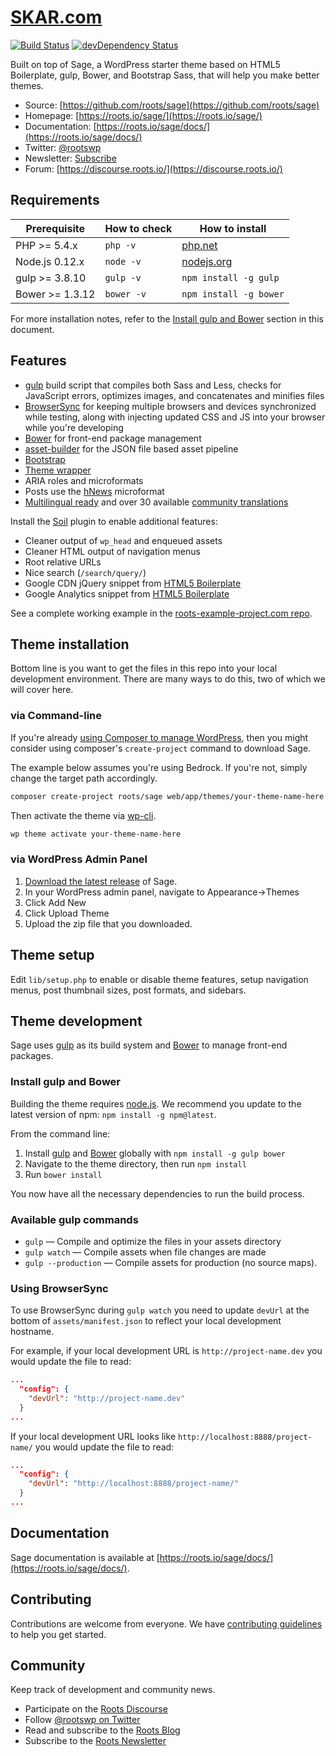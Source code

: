 # [SKAR.com](https://skar.com)
[![Build Status](https://travis-ci.org/roots/sage.svg)](https://travis-ci.org/roots/sage)
[![devDependency Status](https://david-dm.org/roots/sage/dev-status.svg)](https://david-dm.org/roots/sage#info=devDependencies)

Built on top of Sage, a WordPress starter theme based on HTML5 Boilerplate, gulp, Bower, and Bootstrap Sass, that will help you make better themes.

* Source: [https://github.com/roots/sage](https://github.com/roots/sage)
* Homepage: [https://roots.io/sage/](https://roots.io/sage/)
* Documentation: [https://roots.io/sage/docs/](https://roots.io/sage/docs/)
* Twitter: [@rootswp](https://twitter.com/rootswp)
* Newsletter: [Subscribe](http://roots.io/subscribe/)
* Forum: [https://discourse.roots.io/](https://discourse.roots.io/)

## Requirements

| Prerequisite    | How to check | How to install
| --------------- | ------------ | ------------- |
| PHP >= 5.4.x    | `php -v`     | [php.net](http://php.net/manual/en/install.php) |
| Node.js 0.12.x  | `node -v`    | [nodejs.org](http://nodejs.org/) |
| gulp >= 3.8.10  | `gulp -v`    | `npm install -g gulp` |
| Bower >= 1.3.12 | `bower -v`   | `npm install -g bower` |

For more installation notes, refer to the [Install gulp and Bower](#install-gulp-and-bower) section in this document.

## Features

* [gulp](http://gulpjs.com/) build script that compiles both Sass and Less, checks for JavaScript errors, optimizes images, and concatenates and minifies files
* [BrowserSync](http://www.browsersync.io/) for keeping multiple browsers and devices synchronized while testing, along with injecting updated CSS and JS into your browser while you're developing
* [Bower](http://bower.io/) for front-end package management
* [asset-builder](https://github.com/austinpray/asset-builder) for the JSON file based asset pipeline
* [Bootstrap](http://getbootstrap.com/)
* [Theme wrapper](https://roots.io/sage/docs/theme-wrapper/)
* ARIA roles and microformats
* Posts use the [hNews](http://microformats.org/wiki/hnews) microformat
* [Multilingual ready](https://roots.io/wpml/) and over 30 available [community translations](https://github.com/roots/sage-translations)

Install the [Soil](https://github.com/roots/soil) plugin to enable additional features:

* Cleaner output of `wp_head` and enqueued assets
* Cleaner HTML output of navigation menus
* Root relative URLs
* Nice search (`/search/query/`)
* Google CDN jQuery snippet from [HTML5 Boilerplate](http://html5boilerplate.com/)
* Google Analytics snippet from [HTML5 Boilerplate](http://html5boilerplate.com/)

See a complete working example in the [roots-example-project.com repo](https://github.com/roots/roots-example-project.com).

## Theme installation

Bottom line is you want to get the files in this repo into your local development environment. There are many ways to do this, two of which we will cover here.

### via Command-line

If you're already [using Composer to manage WordPress](https://roots.io/using-composer-with-wordpress/), then you might consider using composer's `create-project` command to download Sage.

The example below assumes you're using Bedrock. If you're not, simply change the target path accordingly.

```sh
composer create-project roots/sage web/app/themes/your-theme-name-here
```

Then activate the theme via [wp-cli](http://wp-cli.org/commands/theme/activate/).

```sh
wp theme activate your-theme-name-here
```

### via WordPress Admin Panel

1. [Download the latest release](https://github.com/roots/sage/releases/latest) of Sage.
2. In your WordPress admin panel, navigate to Appearance->Themes
3. Click Add New
4. Click Upload Theme
5. Upload the zip file that you downloaded.

## Theme setup

Edit `lib/setup.php` to enable or disable theme features, setup navigation menus, post thumbnail sizes, post formats, and sidebars.

## Theme development

Sage uses [gulp](http://gulpjs.com/) as its build system and [Bower](http://bower.io/) to manage front-end packages.

### Install gulp and Bower

Building the theme requires [node.js](http://nodejs.org/download/). We recommend you update to the latest version of npm: `npm install -g npm@latest`.

From the command line:

1. Install [gulp](http://gulpjs.com) and [Bower](http://bower.io/) globally with `npm install -g gulp bower`
2. Navigate to the theme directory, then run `npm install`
3. Run `bower install`

You now have all the necessary dependencies to run the build process.

### Available gulp commands

* `gulp` — Compile and optimize the files in your assets directory
* `gulp watch` — Compile assets when file changes are made
* `gulp --production` — Compile assets for production (no source maps).

### Using BrowserSync

To use BrowserSync during `gulp watch` you need to update `devUrl` at the bottom of `assets/manifest.json` to reflect your local development hostname.

For example, if your local development URL is `http://project-name.dev` you would update the file to read:
```json
...
  "config": {
    "devUrl": "http://project-name.dev"
  }
...
```
If your local development URL looks like `http://localhost:8888/project-name/` you would update the file to read:
```json
...
  "config": {
    "devUrl": "http://localhost:8888/project-name/"
  }
...
```

## Documentation

Sage documentation is available at [https://roots.io/sage/docs/](https://roots.io/sage/docs/).

## Contributing

Contributions are welcome from everyone. We have [contributing guidelines](CONTRIBUTING.md) to help you get started.

## Community

Keep track of development and community news.

* Participate on the [Roots Discourse](https://discourse.roots.io/)
* Follow [@rootswp on Twitter](https://twitter.com/rootswp)
* Read and subscribe to the [Roots Blog](https://roots.io/blog/)
* Subscribe to the [Roots Newsletter](https://roots.io/subscribe/)

